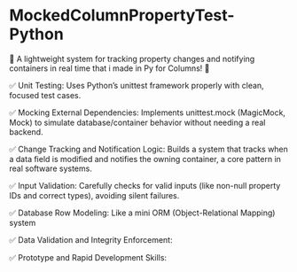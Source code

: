 # MockedColumnPropertyTest-Python
🔔 A lightweight system for tracking property changes and notifying containers in real time that i made in Py for Columns! 🔔


✅ Unit Testing: Uses Python’s unittest framework properly with clean, focused test cases.

✅ Mocking External Dependencies: Implements unittest.mock (MagicMock, Mock) to simulate database/container behavior without needing a real backend.

✅ Change Tracking and Notification Logic: Builds a system that tracks when a data field is modified and notifies the owning container, a core pattern in real software systems.

✅ Input Validation: Carefully checks for valid inputs (like non-null property IDs and correct types), avoiding silent failures.

✅ Database Row Modeling: Like a mini ORM (Object-Relational Mapping) system

✅ Data Validation and Integrity Enforcement:

✅ Prototype and Rapid Development Skills:
